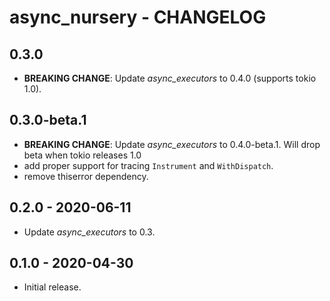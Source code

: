 # async_nursery - CHANGELOG

## 0.3.0

  - **BREAKING CHANGE**: Update _async_executors_ to 0.4.0 (supports tokio 1.0).

## 0.3.0-beta.1

  - **BREAKING CHANGE**: Update _async_executors_ to 0.4.0-beta.1. Will drop beta when tokio releases 1.0
  - add proper support for tracing `Instrument` and `WithDispatch`.
  - remove thiserror dependency.

## 0.2.0 - 2020-06-11

  - Update _async_executors_ to 0.3.

## 0.1.0 - 2020-04-30

  - Initial release.




